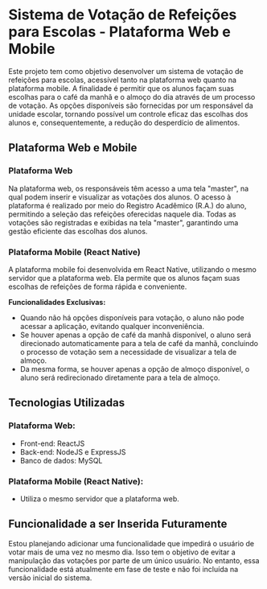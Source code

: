 # Sistema de Votação de Refeições para Escolas - Plataforma Web e Mobile

Este projeto tem como objetivo desenvolver um sistema de votação de refeições para escolas, acessível tanto na plataforma web quanto na plataforma mobile. A finalidade é permitir que os alunos façam suas escolhas para o café da manhã e o almoço do dia através de um processo de votação. As opções disponíveis são fornecidas por um responsável da unidade escolar, tornando possível um controle eficaz das escolhas dos alunos e, consequentemente, a redução do desperdício de alimentos.

## Plataforma Web e Mobile

### Plataforma Web

Na plataforma web, os responsáveis têm acesso a uma tela "master", na qual podem inserir e visualizar as votações dos alunos. O acesso à plataforma é realizado por meio do Registro Acadêmico (R.A.) do aluno, permitindo a seleção das refeições oferecidas naquele dia. Todas as votações são registradas e exibidas na tela "master", garantindo uma gestão eficiente das escolhas dos alunos.

### Plataforma Mobile (React Native)

A plataforma mobile foi desenvolvida em React Native, utilizando o mesmo servidor que a plataforma web. Ela permite que os alunos façam suas escolhas de refeições de forma rápida e conveniente.

**Funcionalidades Exclusivas:**

- Quando não há opções disponíveis para votação, o aluno não pode acessar a aplicação, evitando qualquer inconveniência.
- Se houver apenas a opção de café da manhã disponível, o aluno será direcionado automaticamente para a tela de café da manhã, concluindo o processo de votação sem a necessidade de visualizar a tela de almoço.
- Da mesma forma, se houver apenas a opção de almoço disponível, o aluno será redirecionado diretamente para a tela de almoço.

## Tecnologias Utilizadas

### Plataforma Web:

- Front-end: ReactJS
- Back-end: NodeJS e ExpressJS
- Banco de dados: MySQL

### Plataforma Mobile (React Native):

- Utiliza o mesmo servidor que a plataforma web.

## Funcionalidade a ser Inserida Futuramente

Estou planejando adicionar uma funcionalidade que impedirá o usuário de votar mais de uma vez no mesmo dia. Isso tem o objetivo de evitar a manipulação das votações por parte de um único usuário. No entanto, essa funcionalidade está atualmente em fase de teste e não foi incluída na versão inicial do sistema.

